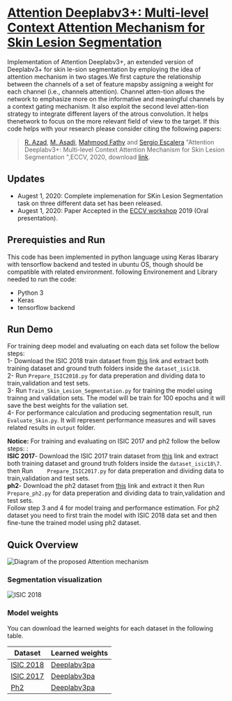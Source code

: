 # [Attention Deeplabv3+: Multi-level Context Attention Mechanism for Skin Lesion Segmentation](https://www.bioimagecomputing.com/program/selected-contributions/)

Implementation of Attention Deeplabv3+, an extended version of Deeplabv3+ for skin le-sion segmentation by employing the idea of attention mechanism in two stages.We first capture the relationship between the channels of a set of feature mapsby assigning a weight for each channel (i.e., channels attention). Channel atten-tion allows the network to emphasize more on the informative and meaningful channels by a context gating mechanism. It also exploit the second level atten-tion strategy to integrate different layers of the atrous convolution. It helps thenetwork to focus on the more relevant field of view to the target. If this code helps with your research please consider citing the following papers:
</br>
> [R. Azad](https://scholar.google.com/citations?hl=en&user=Qb5ildMAAAAJ&view_op=list_works&sortby=pubdate), [M. Asadi](https://scholar.google.com/citations?hl=en&user=8UqpIK8AAAAJ&view_op=list_works&sortby=pubdate), [Mahmood Fathy](https://scholar.google.com/citations?hl=en&user=CUHdgPcAAAAJ&view_op=list_works&sortby=pubdate) and [Sergio Escalera](https://scholar.google.com/citations?hl=en&user=oI6AIkMAAAAJ&view_op=list_works&sortby=pubdate) "Attention Deeplabv3+: Multi-level Context Attention Mechanism for Skin Lesion Segmentation ",ECCV, 2020, download [link](https://www.bioimagecomputing.com/program/selected-contributions/).

## Updates
- Augest 1, 2020: Complete implemenation for SKin Lesion Segmentation task on three different data set has been released.
- Augest 1, 2020: Paper Accepted in the [ECCV workshop](https://sites.google.com/view/iccv19-vrmi/home?authuser=0]) 2019 (Oral presentation).

## Prerequisties and Run
This code has been implemented in python language using Keras libarary with tensorflow backend and tested in ubuntu OS, though should be compatible with related environment. following Environement and Library needed to run the code:

- Python 3
- Keras 
- tensorflow backend

## Run Demo
For training deep model and evaluating on each data set follow the bellow steps:</br>
1- Download the ISIC 2018 train dataset from [this](https://challenge.isic-archive.com/data) link and extract both training dataset and ground truth folders inside the `dataset_isic18`. </br>
2- Run `Prepare_ISIC2018.py` for data preperation and dividing data to train,validation and test sets. </br>
3- Run `Train_Skin_Lesion_Segmentation.py` for training the model using trainng and validation sets. The model will be train for 100 epochs and it will save the best weights for the valiation set. </br>
4- For performance calculation and producing segmentation result, run `Evaluate_Skin.py`. It will represent performance measures and will saves related results in `output` folder.</br>

**Notice:**
For training and evaluating on ISIC 2017 and ph2 follow the bellow steps: :</br>
**ISIC 2017**- Download the ISIC 2017 train dataset from [this](https://challenge.isic-archive.com/data) link and extract both training dataset and ground truth folders inside the `dataset_isic18\7`. </br> then Run ` 	Prepare_ISIC2017.py` for data preperation and dividing data to train,validation and test sets. </br>
**ph2**- Download the ph2 dataset from [this](https://www.dropbox.com/s/k88qukc20ljnbuo/PH2Dataset.rar) link and extract it then Run ` 	Prepare_ph2.py` for data preperation and dividing data to train,validation and test sets. </br>
Follow step 3 and 4 for model traing and performance estimation. For ph2 dataset you need to first train the model with ISIC 2018 data set and then fine-tune the trained model using ph2 dataset.



## Quick Overview
![Diagram of the proposed Attention mechanism](https://github.com/rezazad68/AttentionDeeplabv3p/blob/master/images/aggregation2.png)
### Segmentation visualization
![ISIC 2018](https://github.com/rezazad68/AttentionDeeplabv3p/blob/master/images/result.png)




### Model weights
You can download the learned weights for each dataset in the following table. 

Dataset |Learned weights
------------ | -------------
[ISIC 2018](http://www.isi.uu.nl/Research/Databases/DRIVE/) |[Deeplabv3pa]()
[ISIC 2017](https://challenge.kitware.com/#phase/5abcb19a56357d0139260e53) |[Deeplabv3pa]()
[Ph2](https://www.kaggle.com/kmader/finding-lungs-in-ct-data/data) | [Deeplabv3pa]()


